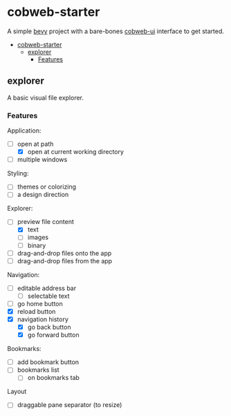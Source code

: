 # cobweb-starter

A simple [bevy](https://www.bevy.org) project with a bare-bones [cobweb-ui](https://github.com/UkoeHB/bevy_cobweb_ui)
interface to get started.

<!--toc:start-->

- [cobweb-starter](#cobweb-starter)
  - [explorer](#explorer)
    - [Features](#features)

<!--toc:end-->

## explorer

A basic visual file explorer.

### Features

Application:

- [ ] open at path
  - [x] open at current working directory
- [ ] multiple windows

Styling:

- [ ] themes or colorizing
- [ ] a design direction

Explorer:

- [ ] preview file content
  - [x] text
  - [ ] images
  - [ ] binary
- [ ] drag-and-drop files onto the app
- [ ] drag-and-drop files from the app

Navigation:

- [ ] editable address bar
  - [ ] selectable text
- [ ] go home button
- [x] reload button
- [x] navigation history
  - [x] go back button
  - [x] go forward button

Bookmarks:

- [ ] add bookmark button
- [ ] bookmarks list
  - [ ] on bookmarks tab

Layout

- [ ] draggable pane separator (to resize)

